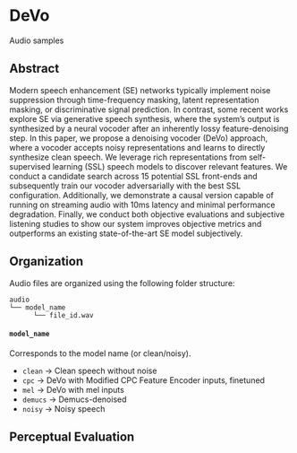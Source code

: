 # DeVo 

Audio samples 

## Abstract
Modern speech enhancement (SE) networks typically implement noise suppression through time-frequency masking, latent representation masking, or discriminative signal prediction. In contrast, some recent works explore SE via generative speech synthesis, where the system’s output is synthesized by a neural vocoder after an inherently lossy feature-denoising step. In this paper, we propose a denoising vocoder (DeVo) approach, where a vocoder accepts noisy representations and learns to directly synthesize clean speech. We leverage rich representations from self-supervised learning (SSL) speech models to discover relevant features. We conduct a candidate search across 15 potential SSL front-ends and subsequently train our vocoder adversarially with the best SSL configuration. Additionally, we demonstrate a causal version capable of running on streaming audio with 10ms latency and minimal performance degradation. Finally, we conduct both objective evaluations and subjective listening studies to show our system improves objective metrics and outperforms an existing state-of-the-art SE model subjectively.

## Organization

Audio files are organized using the following folder structure:
```
audio
└── model_name
      └── file_id.wav

 ```
#### `model_name`
Corresponds to the model name (or clean/noisy).
+ `clean` -> Clean speech without noise
+ `cpc` -> DeVo with Modified CPC Feature Encoder inputs, finetuned
+ `mel` -> DeVo with mel inputs
+ `demucs` -> Demucs-denoised 
+ `noisy` -> Noisy speech

## Perceptual Evaluation
